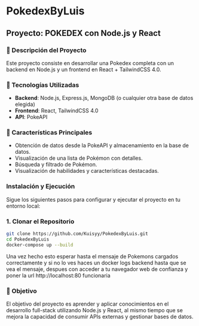# PokedexByLuis

## Proyecto: POKEDEX con Node.js y React

### 📝 Descripción del Proyecto
Este proyecto consiste en desarrollar una Pokedex completa con un backend en Node.js y un frontend en React + TailwindCSS 4.0.

### 🔗 Tecnologías Utilizadas
- **Backend**: Node.js, Express.js, MongoDB (o cualquier otra base de datos elegida)
- **Frontend**: React, TailwindCSS 4.0
- **API**: PokeAPI

### 📌 Características Principales
- Obtención de datos desde la PokeAPI y almacenamiento en la base de datos.
- Visualización de una lista de Pokémon con detalles.
- Búsqueda y filtrado de Pokémon.
- Visualización de habilidades y características destacadas. 

### Instalación y Ejecución

Sigue los siguientes pasos para configurar y ejecutar el proyecto en tu entorno local:

### 1. Clonar el Repositorio

```bash
git clone https://github.com/Kuisyy/PokedexByLuis.git
cd PokedexByLuis
docker-compose up --build
```

Una vez hecho esto esperar hasta el mensaje de Pokemons cargados correctamente y si no lo ves haces un docker logs backend hasta que se vea el mensaje, despues con acceder a tu navegador web de confianza y poner la url http://localhost:80 funcionaria

### 🚀 Objetivo
El objetivo del proyecto es aprender y aplicar conocimientos en el desarrollo full-stack utilizando Node.js y React, al mismo tiempo que se mejora la capacidad de consumir APIs externas y gestionar bases de datos.

